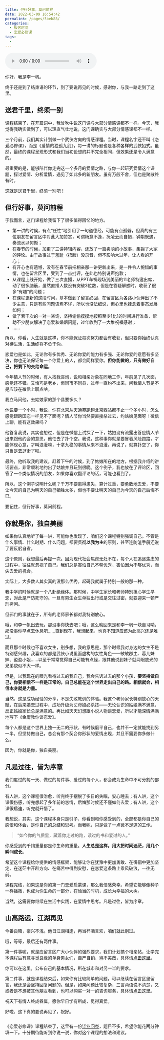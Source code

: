 ```yaml
---
title: 但行好事，莫问前程
date: 2022-03-09 16:54:42
permalink: /pages/5beb88/
categories:
  - 极客时间
  - 恋爱必修课
tags:
  - 
---
```

<audio title="结束语.但行好事，莫问前程" src="https://static001.geekbang.org/resource/audio/5a/cb/5a6f5ab07f48883dd7c4281a11d80ecb.mp3" controls="controls"></audio> 
<p>你好，我是李一帆。</p><p>终于还是到了结束语的环节，到了要说再见的时候，感谢你，与我一路走到了这里。</p><h2>送君千里，终须一别</h2><p>课程结束了，在开篇词中，我曾吹牛说这门课与大部分情感课都不一样。今天，我觉得我确实做到了，可以理直气壮地说，这门课确实与大部分情感课都不一样。</p><p>三个月前，我们其实计划做一个武侠方向的情感课程。当时，课程名字还不叫《恋爱必修课》，而是《爱情的独孤九剑》，每一讲的标题也是各种各样的武侠招式。虽然，最终的课程呈现形式和我们当初设想的并不完全相同，但效果还是令人满意的。</p><p>最重要的是，能够陪伴你走完这一个多月的爱情之路，与你一起研究爱情这个课题，探讨爱情、分析爱情，遇见了如此多的新朋友。虽有万般不舍，但也是聚散终有时。</p><p>这就是送君千里，终须一别吧！</p><h2>但行好事，莫问前程</h2><p>于我而言，这门课程给我留下了很多值得回忆的地方。</p><ul>
<li>第一讲的时候，有点“任性”地引用了一句道德经，可能有点孤僻，但真的有三位朋友在留言区中对此大加赞赏，可谓杨意不逢，抚凌云而自惜，钟期既遇，奏流水以何惭；</li>
<li>在春节的时候，加更了三讲特辑内容，还放了一篇卖萌的小故事，集锦了大家的评论。由于故事过于羞耻（捂脸）没录音，但不影响大过年，让人看的开心；</li>
<li>有开心也有遗憾，没有在春节前把相亲那一讲更新出来，是一件令人惋惜的事情，也在留言区里，受到了一点批评，在此也特别说声抱歉；</li>
<li>从课程上线开始，做了三次直播，从PPT车祸现场到美丽的11老师特邀出席，动了很多脑筋，虽然直播人数没有突破3位数，但是在答疑解惑时，收获了很多“有趣”的问题；</li>
<li>在课程更新的这段时间，基本做到了留言必回，在留言区为各路小伙伴出了不少主意，只是有些问题语焉不详，所以也没法细说，但心里也挂念着事态发展如何；</li>
<li>做了若干次的一对一咨询，坚持偷偷摸摸地按照至少1比1的时间进行准备，帮助不少朋友解决了恋爱和婚姻问题，过年收到了一大堆祝福感谢；</li>
<li>……</li>
</ul><!-- [[[read_end]]] --><p>所以，你看，人生就是这样，你不能保证每次努力都会有收获，但只要你始终认真对待生活，生活终将不负于你。</p><p>恋爱也是如此，无论你有多优秀、无论你爱的能力有多强、无论你爱的意愿有多坚决，你也无法保证每一个你爱上的人，都会同样爱你。<strong>但你能做的，只有做好自己，把剩下的交给命运</strong>。</p><p>今年情人节的时候，有人找我咨询，说和相亲对象在同地工作，年前见了几次面，感觉还不错。又恰巧是老乡，但同市不同县，过年一直约不出来，问我情人节是不是应该在微信上聊点啥。</p><p>我立马问他，去姑娘家的那个县要多久？</p><p>他说要一个小时，我说，你在北京从天通苑跑趟北京西站都不止一个多小时，怎么感觉跟跨国恋一样见不了面呢？情人节你当然要直接杀过去，约姑娘见面呀！微信上聊，能有这效果吗？</p><p>他答复我说，其实也想过，但是在微信上试探了一下，姑娘没有流露出答应情人节出来跟他约会的意思，他怕去了扑个空。我说，这种事你就是要冒着风险跑路，才能体现心意，才叫浪漫嘛，十拿九稳的事情从来不浪漫。再说了，就算扑空了，你只当是去逛街了呗。</p><p>最终，他听取我的建议，赶着下午的时候，到了姑娘所在的地方，根据我介绍的讲话要点，非常顺利地约出了姑娘并且玩到很晚。这个例子，我也放在了评论区，回答了一个类似情况的朋友，如果你喜欢翻评论的话，可能也看到了。</p><p>所以，这个例子说明什么呢？千万不要患得患失，算计过重，要勇敢地去爱，不要让今天的自己为明天的自己牺牲太多，但也不要让明天的自己为今天的自己后悔不已。</p><p>要记住，但行好事，莫问前程。</p><h2>你就是你，独自美丽</h2><p>如果你认真地听了每一讲，可能你也发现了，咱们这个课程特别强调自己。不管是什么事情、什么时期、什么问题，都要贯彻<strong>以我为主</strong>的原则，甚至连防渣手册还说了要反躬自省。</p><p>这个原则，我想最后再提一次。因为现代社会焦虑无处不在，每个人在追逐焦虑的过程中，往往就忽视了自己。我们总是害怕自己不够优秀，害怕因为不够优秀，而失去爱的机会。</p><p>实际上，大多数人其实真的没那么优秀，起码我就属于特别一般的那一种。</p><p>我中学的时候就是一个八卦绝缘体。那时候，中学生家长和老师特别担心学生早恋，对此是严防死守的。一旦有男生女生单独出行或是交往过密，就要迎来一顿严刑拷问。</p><p>但邪门的事就在于，所有的老师家长都对我特别放心。</p><p>哦，和李一帆出去玩，那没事你快去吧；哦，这么晚回来是和李一帆一块自习呐，那没事你早点去休息吧……直到现在，我想起来，也真不知道应该为此高兴还是难过。</p><p>而且那个时候也不喜欢女生，别多想，我的意思是，那个时候我对身边的女生不是特别感兴趣，我喜欢的都是武侠小说里面虚构的女性角色——敏敏郡主、蓉儿妹妹、盈盈小姐……以至于常常觉得自己可能有点怪，跟其他说到妹子就两眼放光的兄弟貌似不大一样。</p><p>但是，以我现在的眼光看待过去的我自己，我会告诉过去的那个小孩，<strong>要坚持做自己，你要相信不一样是正常的，自己总能在这个世界走出自己的路。相信就会，相信本身就是力量。</strong></p><p>当然，这是成功经验的分享，不是失败教训的体验。我这个老师家长特别放心的天赋，在后来婚恋过程中，成功升级为丈母娘必杀技——无论认识的姑娘满不满意，反正姑娘家长总是满意的。再比如天天幻想跟小说人物谈恋爱，所以才能深情满满地写下《金庸教你谈恋爱》。</p><p>每个人都是这个世界上独一无二的形状，有时候磨平自己，也并不一定就能找到另一半，但坚持做自己，总会有那个契合你形状的爱情出现，并且不需要你多做什么。</p><p>因为，你就是你，独自美丽。</p><h2>凡是过往，皆为序章</h2><p>我们度过的每一天、做过的每件事、爱过的每个人，都会成为生命中不可分割的部分。</p><p>有人讲，这个课程很治愈，听完终于摆脱了多日的失眠，安心睡去；有人讲，这个课很伤感，听完想起了多年前的恋情，后悔那时候还不懂如何去爱；有人讲，这个课很启迪，听完就开悟了。</p><p>我想说，其实，这个课程本身只是引子，你看到和你感受到的，全部都是你自己的感悟和体会，是你自己的总结和思考。而我呢，只是做了一点微不足道的工作。</p><blockquote>
<p>“如今你的气质里，藏着你走过的路，读过的书和爱过的人。”</p>
</blockquote><p>你感受到的千钧重量都是你生命的重量。<strong>人生总是这样，用大把时间迷茫，用几个瞬间成长</strong>。</p><p>希望这个课程给你提供的情感框架，能够让你在犹豫中更加勇敢、在徘徊中更加坚定、在迷茫中开辟方向、在痛苦中得到安慰，在恋爱这条路上乘风破浪，一往无前。</p><p>课程完结，如果这是你的第一门恋爱启蒙课，那么我倍感荣幸。希望它能够像种子一样播撒，也成为你生命的一部分，在恰当的时机，成长为幸福的大树。</p><p>当然，这需要你继续在生活中实践，在爱情中思考。凡是过往，皆为序章。</p><h2>山高路远，江湖再见</h2><p>今番良晤，豪兴不浅。他日江湖相逢，再当杯酒言欢，咱们就此别过。</p><p>哦，等等，最后还有两件事。</p><p>第一件事呢，就是应留言区广大小伙伴的强烈要求，我们计划搞个相亲帖，让学完本课程后有意寻觅良缘的单身男女们，自产自销，岂不美哉，具体请<a href="http://gk.link/a/10p0j">点击这里</a>。</p><p>你可以在这里，公布自己的基本情况，所在城市和对另一半的要求。</p><p>第二件事，就是课程结束后，如果你有比较简单的问题，可以继续在留言区里留言，我还是会坚持回复问题的。但是，如果问题比较复杂，三言两语说不清楚，又或者是不想被其他朋友看到，也可以购买一对一的咨询服务，具体请<a href="https://shop18793264.m.youzan.com/wscgoods/detail/1yhk3sir7muqg?banner_id=f.69794282~recService.16~10~ZAb0oCG2&amp;alg=common_by_shop.inner_new.0%3A20210206%2Ccold_simple_rank%2C0.0.0.0.0.0.0.275.400.454_5f74bae5cd4b4b7da2c370e67c28509e&amp;reft=1612752869748&amp;spm=f.69794282&amp;redirect_count=1">点击这里</a>。</p><p>祝天下有情人终成眷属，愿你早日学有所成，觅得真爱。</p><p>好啦，这下真的要说再见了，祝好。</p><p><a href="https://jinshuju.net/f/aLilCv"><img src="https://static001.geekbang.org/resource/image/30/9b/30977e5e0df1552fd451ca7810ab2f9b.jpg" alt=""></a></p><p>《恋爱必修课》课程结束了，这里有一份<a href="https://jinshuju.net/f/aLilCv">毕业问卷</a>，题目不多，希望你能花两分钟填一下。十分期待能听到你说一说，你对这个课程的想法和建议。</p>